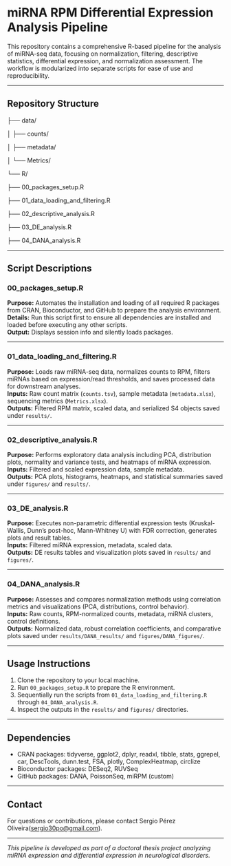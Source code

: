 # miRNA RPM Differential Expression Analysis Pipeline

This repository contains a comprehensive R-based pipeline for the analysis of miRNA-seq data, focusing on normalization, filtering, descriptive statistics, differential expression, and normalization assessment. The workflow is modularized into separate scripts for ease of use and reproducibility.

---

## Repository Structure

├── data/  

│ ├── counts/

│ ├── metadata/

│ └── Metrics/

└── R/

├── 00_packages_setup.R

├── 01_data_loading_and_filtering.R

├── 02_descriptive_analysis.R

├── 03_DE_analysis.R

├── 04_DANA_analysis.R


---

## Script Descriptions

### 00_packages_setup.R  
**Purpose:** Automates the installation and loading of all required R packages from CRAN, Bioconductor, and GitHub to prepare the analysis environment.  
**Details:** Run this script first to ensure all dependencies are installed and loaded before executing any other scripts.  
**Output:** Displays session info and silently loads packages.

---

### 01_data_loading_and_filtering.R  
**Purpose:** Loads raw miRNA-seq data, normalizes counts to RPM, filters miRNAs based on expression/read thresholds, and saves processed data for downstream analyses.  
**Inputs:** Raw count matrix (`counts.tsv`), sample metadata (`metadata.xlsx`), sequencing metrics (`Metrics.xlsx`).  
**Outputs:** Filtered RPM matrix, scaled data, and serialized S4 objects saved under `results/`.

---

### 02_descriptive_analysis.R  
**Purpose:** Performs exploratory data analysis including PCA, distribution plots, normality and variance tests, and heatmaps of miRNA expression.  
**Inputs:** Filtered and scaled expression data, sample metadata.  
**Outputs:** PCA plots, histograms, heatmaps, and statistical summaries saved under `figures/` and `results/`.

---

### 03_DE_analysis.R  
**Purpose:** Executes non-parametric differential expression tests (Kruskal-Wallis, Dunn’s post-hoc, Mann-Whitney U) with FDR correction, generates plots and result tables.  
**Inputs:** Filtered miRNA expression, metadata, scaled data.  
**Outputs:** DE results tables and visualization plots saved in `results/` and `figures/`.

---

### 04_DANA_analysis.R  
**Purpose:** Assesses and compares normalization methods using correlation metrics and visualizations (PCA, distributions, control behavior).  
**Inputs:** Raw counts, RPM-normalized counts, metadata, miRNA clusters, control definitions.  
**Outputs:** Normalized data, robust correlation coefficients, and comparative plots saved under `results/DANA_results/` and `figures/DANA_figures/`.

---

## Usage Instructions

1. Clone the repository to your local machine.  
2. Run `00_packages_setup.R` to prepare the R environment.  
3. Sequentially run the scripts from `01_data_loading_and_filtering.R` through `04_DANA_analysis.R`.  
4. Inspect the outputs in the `results/` and `figures/` directories.  

---

## Dependencies

- CRAN packages: tidyverse, ggplot2, dplyr, readxl, tibble, stats, ggrepel, car, DescTools, dunn.test, FSA, plotly, ComplexHeatmap, circlize  
- Bioconductor packages: DESeq2, RUVSeq  
- GitHub packages: DANA, PoissonSeq, miRPM (custom)  

---

## Contact

For questions or contributions, please contact Sergio Pérez Oliveira(sergio30po@gmail.com).

---

*This pipeline is developed as part of a doctoral thesis project analyzing miRNA expression and differential expression in neurological disorders.*

